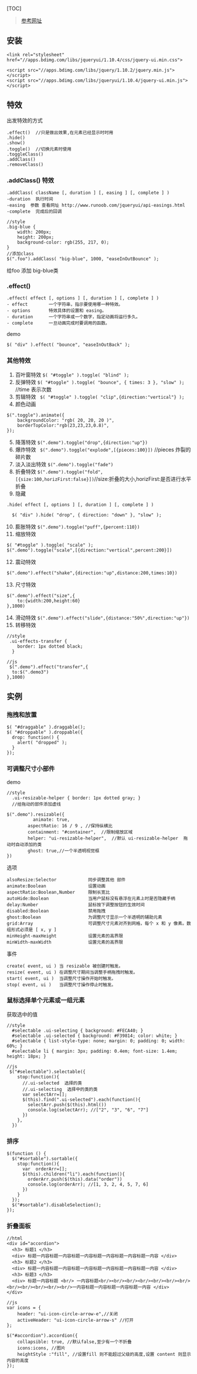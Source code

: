 [TOC]
>  [参考网址](http://www.runoob.com/jqueryui/jqueryui-tutorial.html)

## 安装
```
<link rel="stylesheet" href="//apps.bdimg.com/libs/jqueryui/1.10.4/css/jquery-ui.min.css">

<script src="//apps.bdimg.com/libs/jquery/1.10.2/jquery.min.js"></script>
<script src="//apps.bdimg.com/libs/jqueryui/1.10.4/jquery-ui.min.js"></script>
```

## 特效
出发特效的方式
```
.effect()  //只是做出效果,在元素已经显示时时用
.hide()  
.show()
.toggle()  //切换元素时使用
.toggleClass()  
.addClass()
.removeClass()
```

###  .addClass() 特效
```
.addClass( className [, duration ] [, easing ] [, complete ] )
-duration  执行时间
-easing  参数 查看网址 http://www.runoob.com/jqueryui/api-easings.html
-complete  完成后的回调
```

```
//style
.big-blue {
    width: 200px;
    height: 200px;
    background-color: rgb(255, 217, 0);
}
//添加class
$(".foo").addClass( "big-blue", 1000, "easeInOutBounce" );
```
给foo 添加 big-blue类


### .effect()
```
.effect( effect [, options ] [, duration ] [, complete ] )
- effect	    一个字符串，指示要使用哪一种特效。	
- options	    特效具体的设置和 easing。	
- duration		一个字符串或一个数字，指定动画将运行多久。
- complete	    一旦动画完成时要调用的函数。
```
demo
```
$( "div" ).effect( "bounce", "easeInOutBack" );
```

### 其他特效
1. 百叶窗特效
`$( "#toggle" ).toggle( "blind" );`
2. 反弹特效
`$( "#toggle" ).toggle( "bounce", { times: 3 }, "slow" );`  //time 表示次数
3. 剪辑特效
` $( "#toggle" ).toggle( "clip",{direction:"vertical"} );`
4. 颜色动画
```
$(".toggle").animate({
    backgroundColor: "rgb( 20, 20, 20 )",
    borderTopColor:"rgb(23,23,23,0.8)",
});
```
5. 降落特效
`$(".demo").toggle("drop",{direction:"up"})`
6. 爆炸特效
` $(".demo").toggle("explode",[{pieces:100}])`   //pieces 炸裂的碎片数
7. 淡入淡出特效
`$(".demo").toggle("fade")`
8. 折叠特效
`$(".demo").toggle("fold",[{size:100,horizFirst:false}])`//size:折叠的大小,horizFirst:是否进行水平折叠
9. 隐藏
```
.hide( effect [, options ] [, duration ] [, complete ] )
```
```
  $( "div" ).hide( "drop", { direction: "down" }, "slow" );
```
10. 膨胀特效
`$(".demo").toggle("puff",{percent:110})`
11. 缩放特效
```
$( "#toggle" ).toggle( "scale" );
$(".demo").toggle("scale",[{direction:"vertical",percent:200}])
```
12. 震动特效
```
$(".demo").effect("shake",{direction:"up",distance:200,times:10})
```
13. 尺寸特效
```
$(".demo").effect("size",{
    to:{width:200,height:60}
},1000)
```
14. 滑动特效
`$(".demo").effect("slide",{distance:"50%",direction:"up"})`
15. 转移特效
```
//style
 .ui-effects-transfer {
    border: 1px dotted black;
  }

//js
 $(".demo").effect("transfer",{
  to:$(".demo3")
},1000)
```
## 实例
### 拖拽和放置
```
$( "#draggable" ).draggable();
$( "#droppable" ).droppable({
  drop: function() {
    alert( "dropped" );
  }
});
```
### 可调整尺寸小部件
demo
```
//style
  .ui-resizable-helper { border: 1px dotted gray; }  //给拖动的部件添加虚线

$(".demo").resizable({
          animate: true,
        aspectRatio: 16 / 9 , //保持纵横比
        containment: "#container",  //限制缩放区域
        helper: "ui-resizable-helper",  //默认 ui-resizable-helper  拖动时自动添加的类
        ghost: true,//一个半透明视觉框
})

```
选项
```
alsoResize:Selector            同步调整其他 部件
animate:Boolean                设置动画
aspectRatio:Boolean,Number     限制长宽比
autoHide:Boolean               当用户鼠标没有悬浮在元素上时是否隐藏手柄
delay:Number                   鼠标按下调整按钮的生效时间
disabled:Boolean               禁用拖拽
ghost:Boolean                  为调整尺寸显示一个半透明的辅助元素
grid:Array                     可调整尺寸元素对齐到网格，每个 x 和 y 像素。数组形式必须是 [ x, y ]
minHeight-maxHeight            设置元素的高界限
minWidth-maxWidth              设置元素的高界限
```
事件
```
create( event, ui )	当 resizable 被创建时触发。
resize( event, ui )	在调整尺寸期间当调整手柄拖拽时触发。
start( event, ui )	当调整尺寸操作开始时触发。
stop( event, ui )	当调整尺寸操作停止时触发。
```
###  鼠标选择单个元素或一组元素
获取选中的值
```
//style
  #selectable .ui-selecting { background: #FECA40; }
  #selectable .ui-selected { background: #F39814; color: white; }
  #selectable { list-style-type: none; margin: 0; padding: 0; width: 60%; }
  #selectable li { margin: 3px; padding: 0.4em; font-size: 1.4em; height: 18px; }

//js
 $("#selectable").selectable({
    stop:function(){
      //.ui-selected  选择的类
      //.ui-selecting  选择中的类的类
      var selectArr=[];
      $(this).find(".ui-selected").each(function(){
        selectArr.push($(this).html())
        console.log(selectArr); //["2", "3", "6", "7"]
      })            
    },
  })
```
### 排序
```
$(function () {
  $("#sortable").sortable({
    stop:function(){
      var  orderArr=[];
      $(this).children("li").each(function(){
        orderArr.push($(this).data("order"))
        console.log(orderArr); //[1, 3, 2, 4, 5, 7, 6]
      })
    }
  });
  $("#sortable").disableSelection();
});    
```
### 折叠面板
```
//html
<div id="accordion">
  <h3> 标题1 </h3>
  <div> 标题一内容标题一内容标题一内容标题一内容标题一内容标题一内容 </div>
  <h3> 标题2 </h3>
  <div> 标题一内容标题一内容标题一内容标题一内容标题一内容标题一内容 </div>
  <h3> 标题3 </h3>
  <div> 标题一内容标题 <br/> 一内容标题<br/><br/><br/><br/><br/><br/><br/><br/><br/><br/><br/><br/>一内容标题一内容标题一内容标题一内容 </div>
</div>

//js
var icons = {
    header: "ui-icon-circle-arrow-e",//关闭
    activeHeader: "ui-icon-circle-arrow-s" //打开
};

$("#accordion").accordion({
    collapsible: true, //默认false,至少有一个不折叠
    icons:icons, //图片
    heightStyle :"fill", //设置fill 则不能超过父级的高度,设置 content 则显示内容的高度
});



